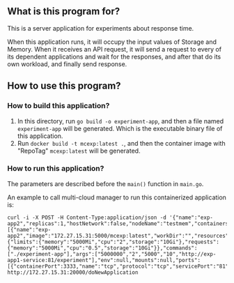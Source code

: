 ## What is this program for?
This is a server application for experiments about response time.

When this application runs, it will occupy the input values of Storage and Memory. When it receives an API request, it will send a request to every of its dependent applications and wait for the responses, and after that do its own workload, and finally send response.

## How to use this program?
### How to build this application?
1. In this directory, run `go build -o experiment-app`, and then a file named `experiment-app` will be generated. Which is the executable binary file of this application.
2. Run `docker build -t mcexp:latest .`, and then the container image with "RepoTag" `mcexp:latest` will be generated.

### How to run this application?

The parameters are described before the `main()` function in `main.go`.

An example to call multi-cloud manager to run this containerized application is:
```shell
curl -i -X POST -H Content-Type:application/json -d '{"name":"exp-app2","replicas":1,"hostNetwork":false,"nodeName":"testmem","containers":[{"name":"exp-app2","image":"172.27.15.31:5000/mcexp:latest","workDir":"","resources":{"limits":{"memory":"5000Mi","cpu":"2","storage":"10Gi"},"requests":{"memory":"5000Mi","cpu":"0.5","storage":"10Gi"}},"commands":["./experiment-app"],"args":["5000000","2","5000","10","http://exp-app1-service:81/experiment"],"env":null,"mounts":null,"ports":[{"containerPort":3333,"name":"tcp","protocol":"tcp","servicePort":"81","nodePort":"30002"}]}],"priority":0,"autoScheduled":false}' http://172.27.15.31:20000/doNewApplication
```